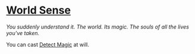 # [World Sense](https://hollowknight.wiki/w/World_Sense)

*You suddenly understand it. The world. Its magic. The souls of all the lives you've taken.*

You can cast [Detect Magic](https://5e.tools/spells.html#detect%20magic_xphb) at will.
